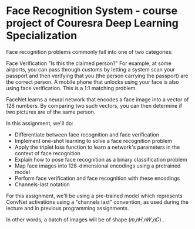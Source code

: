 # Face Recognition System - course project of Couresra Deep Learning Specialization
 
Face recognition problems commonly fall into one of two categories:

Face Verification "Is this the claimed person?" For example, at some airports, 
you can pass through customs by letting a system scan your passport and then verifying that you 
(the person carrying the passport) are the correct person. A mobile phone that unlocks using your 
face is also using face verification. This is a 1:1 matching problem.

 
FaceNet learns a neural network that encodes a face image into a vector of 128 numbers. 
By comparing two such vectors, you can then determine if two pictures are of the same person.

In this assignment, we'll do:

- Differentiate between face recognition and face verification
- Implement one-shot learning to solve a face recognition problem
- Apply the triplet loss function to learn a network's parameters in the context of face recognition
- Explain how to pose face recognition as a binary classification problem
- Map face images into 128-dimensional encodings using a pretrained model
- Perform face verification and face recognition with these encodings
- Channels-last notation

For this assignment, we'll be using a pre-trained model which represents ConvNet activations using a 
"channels last" convention, as used during the lecture and in previous programming assignments.

In other words, a batch of images will be of shape  (𝑚,𝑛𝐻,𝑛𝑊,𝑛𝐶) .
